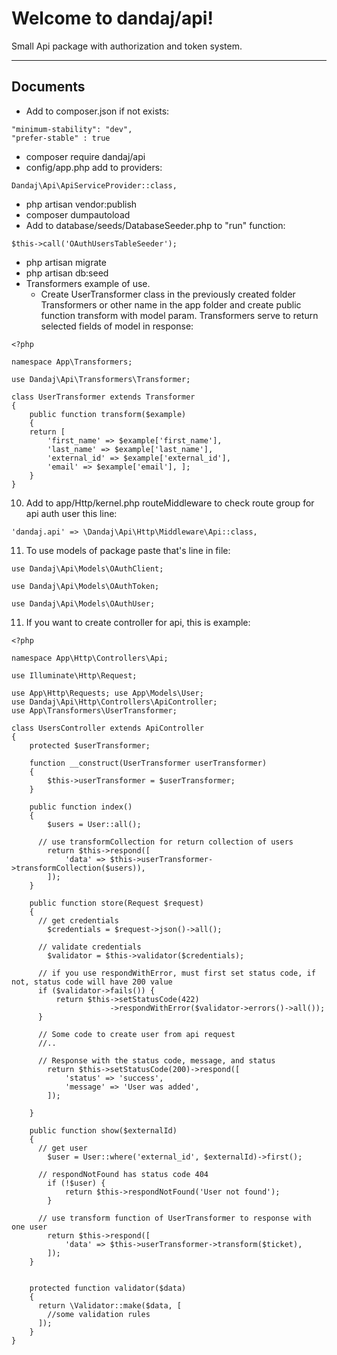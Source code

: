 Welcome to dandaj/api!
===================


Small Api package with authorization and token system.

----------


Documents
-------------

 - Add to composer.json if not exists:

```
"minimum-stability": "dev", 
"prefer-stable" : true
```

 - composer require dandaj/api
 -  config/app.php add to providers:

 
```
Dandaj\Api\ApiServiceProvider::class,
```
 - php artisan vendor:publish
 - composer dumpautoload
 - Add to database/seeds/DatabaseSeeder.php to "run" function:

```
$this->call('OAuthUsersTableSeeder');
```

 - php artisan migrate
 - php artisan db:seed
 - Transformers example of use.
	 - Create UserTransformer class in the previously created folder Transformers or other name in the app folder and create public function transform with model param. Transformers serve to return selected fields of model in response:

```
<?php 

namespace App\Transformers;

use Dandaj\Api\Transformers\Transformer;

class UserTransformer extends Transformer 
{ 
	public function transform($example) 
	{ 
	return [ 
		'first_name' => $example['first_name'],
		'last_name' => $example['last_name'],
		'external_id' => $example['external_id'], 
		'email' => $example['email'], ]; 
	} 
}
```

 10. Add to app/Http/kernel.php routeMiddleware to check route group for api auth user this line:

```
'dandaj.api' => \Dandaj\Api\Http\Middleware\Api::class,
```

 11. To use models of package paste that's line in file:

```
use Dandaj\Api\Models\OAuthClient;
```
```
use Dandaj\Api\Models\OAuthToken;
```
```
use Dandaj\Api\Models\OAuthUser;
```

 11. If you want to create controller for api, this is example:

```
<?php

namespace App\Http\Controllers\Api;

use Illuminate\Http\Request;

use App\Http\Requests; use App\Models\User; 
use Dandaj\Api\Http\Controllers\ApiController; 
use App\Transformers\UserTransformer;

class UsersController extends ApiController 
{
	protected $userTransformer;

	function __construct(UserTransformer userTransformer)
	{
	    $this->userTransformer = $userTransformer;
	}

	public function index()
	{
	    $users = User::all();
	
	  // use transformCollection for return collection of users 
	    return $this->respond([
	        'data' => $this->userTransformer->transformCollection($users)),
	    ]);
	}

	public function store(Request $request)
	{
	  // get credentials
	    $credentials = $request->json()->all();
	
	  // validate credentials
	    $validator = $this->validator($credentials);
	
	  // if you use respondWithError, must first set status code, if not, status code will have 200 value
	  if ($validator->fails()) {
	      return $this->setStatusCode(422)
	                  ->respondWithError($validator->errors()->all());
	  }
	
	  // Some code to create user from api request
	  //..
	
	  // Response with the status code, message, and status
	    return $this->setStatusCode(200)->respond([
	        'status' => 'success',
	        'message' => 'User was added',
	    ]);  
	
	}

	public function show($externalId)
	{
	  // get user
	    $user = User::where('external_id', $externalId)->first();
	
	  // respondNotFound has status code 404
	    if (!$user) {
	        return $this->respondNotFound('User not found');
	    }
	
	  // use transform function of UserTransformer to response with one user
	    return $this->respond([
	        'data' => $this->userTransformer->transform($ticket),
	    ]);
	}


	protected function validator($data)
	{
	  return \Validator::make($data, [
	    //some validation rules
	  ]);
	}
}
```

